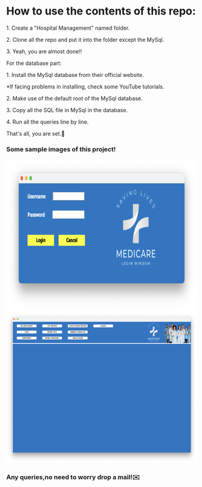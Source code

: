<h1>
How to use the contents of this repo:</h1>
<p>1. Create a "Hospital Management" named folder.</p>
        <p>2. Clone all the repo and put it into the folder except the MySql.</p>
        <p>3. Yeah, you are almost done!!</p>
        <p>For the database part:</p>
        <p>1. Install the MySql database from their official website.</p>
        <p>*If facing problems in installing, check some YouTube tutorials.</p>
        <p>2. Make use of the default root of the MySql database.</p>
        <p>3. Copy all the SQL file in MySql in the database.</p>
        <p>4. Run all the queries line by line.</p>
        <p>That's all, you are set.🙌</p>
        <h3>
                Some sample images of this project!
        </h3>
        
<img src = "Login.png" width = 700px height = 400px>
<img src = "Reception.png" width = 700px height = 400px>
<h3>
        Any queries,no need to worry drop a mail!✉️
</h3>

